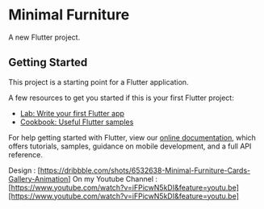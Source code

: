 # Minimal Furniture 

A new Flutter project.

## Getting Started

This project is a starting point for a Flutter application.

A few resources to get you started if this is your first Flutter project:

- [Lab: Write your first Flutter app](https://flutter.dev/docs/get-started/codelab)
- [Cookbook: Useful Flutter samples](https://flutter.dev/docs/cookbook)

For help getting started with Flutter, view our
[online documentation](https://flutter.dev/docs), which offers tutorials,
samples, guidance on mobile development, and a full API reference.


Design : [https://dribbble.com/shots/6532638-Minimal-Furniture-Cards-Gallery-Animation]
On my Youtube Channel : [https://www.youtube.com/watch?v=iFPicwN5kDI&feature=youtu.be][https://www.youtube.com/watch?v=iFPicwN5kDI&feature=youtu.be]